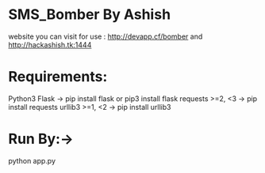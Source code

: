 # SMS_Bomber By Ashish
website you can visit for use : http://devapp.cf/bomber  and http://hackashish.tk:1444

# Requirements:
Python3
Flask -> pip install flask or pip3 install flask
requests >=2, <3 -> pip install requests
urllib3 >=1, <2 ->  pip install urllib3

# Run By:->
python app.py
